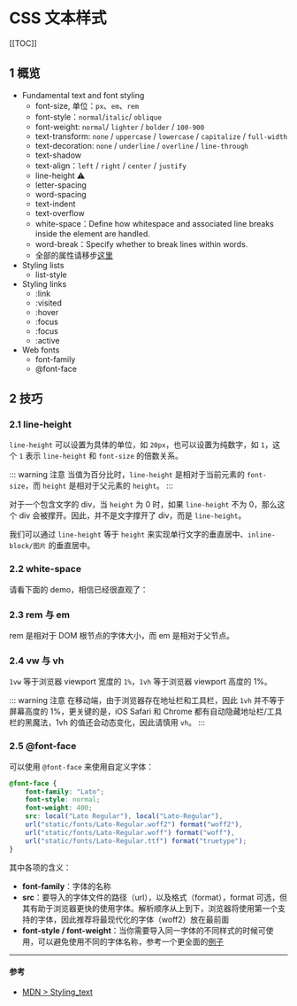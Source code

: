 # CSS 文本样式

[[TOC]]

## 1 概览

- Fundamental text and font styling
  - font-size, 单位：`px`、`em`、`rem`
  - font-style：`normal`/`italic`/ `oblique`
  - font-weight: `normal`/ `lighter` / `bolder` / `100-900`
  - text-transform: `none` / `uppercase` / `lowercase` / `capitalize` / `full-width`
  - text-decoration: `none` / `underline` / `overline` / `line-through`
  - text-shadow
  - text-align：`left` / `right` / `center` / `justify`
  - line-height ⚠️
  - letter-spacing
  - word-spacing
  - text-indent
  - text-overflow
  - white-space：Define how whitespace and associated line breaks inside the element are handled.
  - word-break：Specify whether to break lines within words.
  - 全部的属性请移步[这里](https://developer.mozilla.org/en-US/docs/Learn/CSS/Styling_text/Fundamentals)
- Styling lists
  - list-style
- Styling links
  - :link
  - :visited
  - :hover
  - :focus
  - :focus
  - :active
- Web fonts
  - font-family
  - @font-face

## 2 技巧

### 2.1 line-height

`line-height` 可以设置为具体的单位，如 `20px`，也可以设置为纯数字，如 `1`，这个 `1` 表示 `line-height` 和 `font-size` 的倍数关系。

::: warning 注意
当值为百分比时，`line-height` 是相对于当前元素的 `font-size`，而 `height` 是相对于父元素的 `height`。
:::

对于一个包含文字的 div，当 `height` 为 0 时，如果 `line-height` 不为 0，那么这个 div 会被撑开。因此，并不是文字撑开了 div，而是 `line-height`。 

我们可以通过 `line-height` 等于 `height` 来实现单行文字的垂直居中、`inline-block/图片` 的垂直居中。

### 2.2 white-space 

请看下面的 demo，相信已经很直观了：

<css-white-space/>

### 2.3 rem 与 em

rem 是相对于 DOM 根节点的字体大小，而 em 是相对于父节点。

### 2.4 vw 与 vh

`1vw` 等于浏览器 viewport 宽度的 `1%`，`1vh` 等于浏览器 viewport 高度的 1%。

::: warning 注意
在移动端，由于浏览器存在地址栏和工具栏，因此 `1vh` 并不等于屏幕高度的 1%，更关键的是，iOS Safari 和 Chrome 都有自动隐藏地址栏/工具栏的黑魔法，1vh 的值还会动态变化，因此请慎用 `vh`。
:::

### 2.5 @font-face

可以使用 `@font-face` 来使用自定义字体：

```css
@font-face {
	font-family: "Lato";
	font-style: normal;
	font-weight: 400;
	src: local("Lato Regular"), local("Lato-Regular"),
	url("static/fonts/Lato-Regular.woff2") format("woff2"),
	url("static/fonts/Lato-Regular.woff") format("woff"),
	url("static/fonts/Lato-Regular.ttf") format("truetype");
}
```

其中各项的含义：

- **font-family**：字体的名称
- **src**：要导入的字体文件的路径（url），以及格式（format），format 可选，但其有助于浏览器更快的使用字体。解析顺序从上到下，浏览器将使用第一个支持的字体，因此推荐将最现代化的字体（woff2）放在最前面
- **font-style / font-weight**：当你需要导入同一字体的不同样式的时候可使用，可以避免使用不同的字体名称，参考一个更全面的[例子](http://www.456bereastreet.com/archive/201012/font-face_tip_define_font-weight_and_font-style_to_keep_your_css_simple/)

---

#### 参考

- [MDN > Styling_text](https://developer.mozilla.org/en-US/docs/Learn/CSS/Styling_text)
